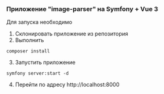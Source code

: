 ### Приложение "image-parser" на Symfony + Vue 3

Для запуска необходимо
1. Склонировать приложение из репозитория
2. Выполнить
````
composer install
````
3. Запустить приложение
````
symfony server:start -d
````
4. Перейти по адресу http://localhost:8000